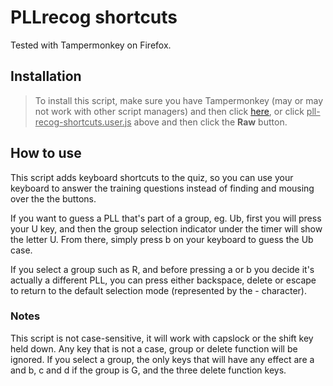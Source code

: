 # PLLrecog shortcuts

Tested with Tampermonkey on Firefox.

## Installation
> To install this script, make sure you have Tampermonkey (may or may not work with other script managers) and then click [here](https://github.com/JaiWWW/pll-recog-shortcuts/raw/main/pll-recog-shortcuts.user.js), or click <ins>pll-recog-shortcuts.user.js</ins> above and then click the **Raw** button.

## How to use

This script adds keyboard shortcuts to the quiz, so you can use your keyboard to answer the training questions instead of finding and mousing over the the buttons.

If you want to guess a PLL that's part of a group, eg. Ub, first you will press your U key, and then the group selection indicator under the timer will show the letter U. From there, simply press b on your keyboard to guess the Ub case.

If you select a group such as R, and before pressing a or b you decide it's actually a different PLL, you can press either backspace, delete or escape to return to the default selection mode (represented by the - character).

### Notes

This script is not case-sensitive, it will work with capslock or the shift key held down.
Any key that is not a case, group or delete function will be ignored.
If you select a group, the only keys that will have any effect are a and b, c and d if the group is G, and the three delete function keys.
